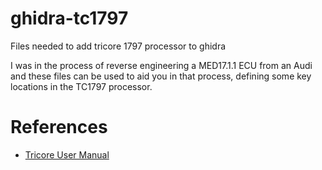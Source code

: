 # ghidra-tc1797
Files needed to add tricore 1797 processor to ghidra


I was in the process of reverse engineering a MED17.1.1 ECU from an Audi and these files can be used to aid you in that process, defining some key locations in the TC1797 processor.

# References
- [Tricore User Manual](https://www.infineon.com/dgdl/Infineon-tc1797-user-manual-UM-v01_10-EN.pdf?fileId=5546d462584d1d4a01584f0bd3d7080b)
